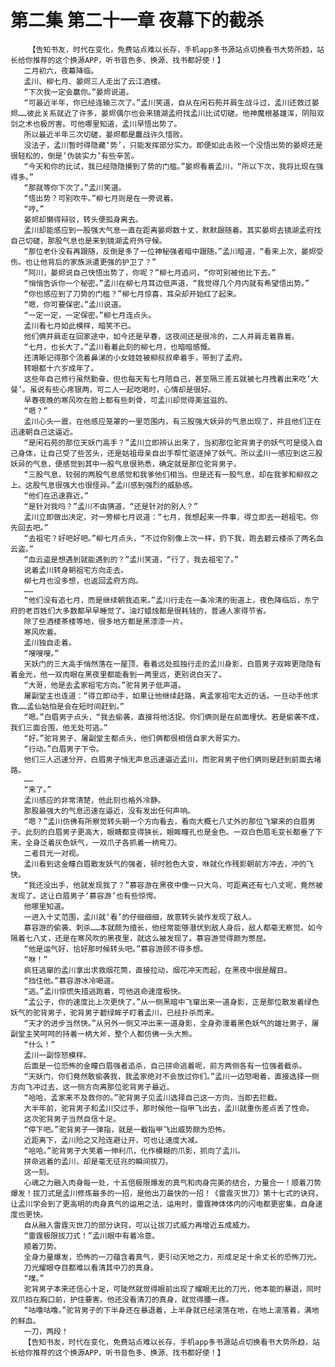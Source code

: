 # 第二集 第二十一章 夜幕下的截杀
        【告知书友，时代在变化，免费站点难以长存，手机app多书源站点切换看书大势所趋，站长给你推荐的这个换源APP，听书音色多、换源、找书都好使！】
       二月初六，夜幕降临。
       孟川、柳七月、晏烬三人走出了云江酒楼。
       “下次我一定会赢你。”晏烬说道。
       “可最近半年，你已经连输三次了。”孟川笑道，自从在闲石苑并肩生战斗过，孟川还救过晏烬……彼此关系就近了许多，晏烬偶尔也会来镜湖孟府找孟川比试切磋。他神魔根基雄浑，阴阳双剑之术也极厉害。可他哪里知道，孟川早悟出势了。
       所以最近半年三次切磋，晏烬都是鏖战许久惜败。
       没法子，孟川暂时得隐藏‘势’，只能发挥部分实力。即便如此击败一个没悟出势的晏烬还是很轻松的，倒是‘伪装实力’有些辛苦。
       “今天和你的比试，我已经隐隐摸到了势的门槛。”晏烬看着孟川，“所以下次，我将比现在强得多。”
       “那就等你下次了。”孟川笑道。
       “悟出势？可别吹牛。”柳七月则是在一旁说着。
       “哼。”
       晏烬却懒得辩驳，转头便孤身离去。
       孟川却能感应到一股强大气息一直在距离晏烬数十丈，默默跟随着。其实晏烬去镜湖孟府找自己切磋，那股气息也是来到镜湖孟府外守候。
       “那位老仆没有再跟随，反倒是多了一位神秘强者暗中跟随。”孟川暗道，“看来上次，晏烬受伤。也让他背后的家族派遣更强的护卫了？”
       “阿川，晏烬说自己快悟出势了，你呢？”柳七月追问，“你可别被他比下去。”
       “悄悄告诉你一个秘密。”孟川在柳七月耳边低声道，“我觉得几个月内就有希望悟出势。”
       “你也感应到了刀势的门槛？”柳七月惊喜，耳朵却开始红了起来。
       “嗯，你可要保密。”孟川说道。
       “一定一定，一定保密。”柳七月连点头。
       孟川看七月如此模样，暗笑不已。
       他们俩并肩走在回家途中，如今还是早春，这夜间还是很冷的，二人并肩走着靠着。
       “七月，也长大了。”孟川看着此刻的柳七月，也暗暗感慨。
       还清晰记得那个流着鼻涕的小女娃娃被柳叔叔牵着手，带到了孟府。
       转眼都十六岁成年了。
       这些年自己修行虽然勤奋，但也每天有七月陪自己，甚至隔三差五就被七月拽着出来吃‘大餐’。虽说有些心疼银两，可二人一起吃喝时，心情却是很好。
       早春夜晚的寒风吹在脸上都有些刺骨，可孟川却觉得美滋滋的。
       “嗯？”
       孟川心头一震，在他感应笼罩的一里范围内，有三股强大妖异的气息出现了，并且他们正在迅速朝自己这逼近。
       “是闲石苑的那位天妖门高手？”孟川立即辨认出来了，当初那位驼背男子的妖气可是侵入自己身体，让自己受了些苦头，还是姑祖母亲自出手帮忙驱逐掉了妖气。所以孟川一感应到这三股妖异的气息，便感觉到其中一股气息很熟悉，确定就是那位驼背男子。
       “三股气息，较弱的两股气息感觉和我爹他们相当。但是还有一股气息，却在我爹和柳叔之上。这股气息很强大也很怪异。”孟川感到强烈的威胁感。
       “他们在迅速靠近。”
       “是针对我吗？”孟川不由猜道，“还是针对的别人？”
       孟川立即做出决定，对一旁柳七月说道：“七月，我想起来一件事，得立即去一趟祖宅。你先回去吧。”
       “去祖宅？好吧好吧。”柳七月点头，“不过你别像上次一样，扔下我，跑去碧云楼杀了两名血云盗。”
       “血云盗是想遇到就能遇到的？”孟川笑道，“行了，我去祖宅了。”
       说着孟川转身朝祖宅方向走去。
       柳七月也没多想，也返回孟府方向。
       ……
       “他们没有追七月，而是继续朝我追来。”孟川行走在一条冷清的街道上，夜色降临后，东宁府的老百姓们大多数都早早睡觉了。油灯蜡烛都是很耗钱的，普通人家得节省。
       除了些酒楼茶楼等地，很多地方都是黑漆漆一片。
       寒风吹着。
       孟川独自走着。
       “嗖嗖嗖。”
       天妖门的三大高手悄然落在一屋顶，看着远处孤独行走的孟川身影，白眉男子双眸更隐隐有着金光，他一双肉眼在黑夜里都能看到一两里远，更别说白天了。
       “大哥，他是去孟家祖宅方向。”驼背男子低声道。
       屠副堂主也连道：“得立即动手，如果让他继续赶路，离孟家祖宅太近的话。一旦动手他求救……孟仙姑怕是会在短时间赶到。”
       “嗯。”白眉男子点头，“我去偷袭，直接将他活捉。你们俩则是在前面埋伏。若是偷袭不成，我们三面合围，他无处可逃。”
       “好。”驼背男子、屠副堂主都点头，他们俩都很相信自家大哥实力。
       “行动。”白眉男子下令。
       他们三人迅速分开，白眉男子悄无声息迅速逼近孟川，而驼背男子他们俩则是赶到前面去堵路。
       ……
       “来了。”
       孟川感应的非常清楚，他此刻也格外冷静。
       那股最强大的气息迅速在逼近，没有发出任何声响。
       “嗯？”孟川仿佛有所察觉转头朝一个方向看去，看向大概七八丈外的那位飞窜来的白眉男子。此刻的白眉男子更高大，眼睛都变得狭长，眼眸瞳孔也是金色。一双白色眉毛变长都垂了下来，全身泛着灰色妖气，一双爪子各抓着一柄弯刀。
       二者目光一对视。
       孟川看到这金瞳白眉散发妖气的强者，顿时脸色大变，咻就化作残影朝前方冲去，冲的飞快。
       “我还没出手，他就发现我了？”慕容游在黑夜中像一只大鸟，可距离还有七八丈呢，竟然被发现了。这让白眉男子‘慕容游’也有些惊愕。
       他哪里知道。
       一进入十丈范围，孟川就‘看’的仔细细细，故意转头装作发现了敌人。
       慕容游的偷袭、刺杀……本就颇为擅长，他经常能够潜伏到敌人身后，敌人都毫无察觉。如今隔着七八丈，还是在寒风吹的黑夜里，就这么被发现了。慕容游觉得颇为憋屈。
       “他是运气好，恰好那时候转头吧。”慕容游顾不得多想。
       “咻！”
       疯狂逃窜的孟川拿出求救烟花筒，直接拉动，烟花冲天而起，在黑夜中很是醒目。
       “挡住他。”慕容游冰冷喝道。
       “逃。”孟川惊慌失措逃跑着，可他逃命速度极快。
       “孟公子，你的速度比上次更快了。”从一侧黑暗中飞窜出来一道身影，正是那位散发着绿色妖气的驼背男子，驼背男子碧绿眸子盯着孟川，已经扑杀而来。
       “天才的进步当然快。”从另外一侧又冲出来一道身影，全身弥漫着黑色妖气的雄壮男子，屠副堂主笑呵呵的持着一柄大斧，整个人都仿佛一头大熊。
       “什么！”
       孟川一副惊怒模样。
       后面是一位恐怖的金瞳白眉强者追杀，自己拼命逃着呢，前方两侧各有一位强者截杀。
       “天妖门，你们竟然敢偷袭我，我孟家绝对不会放过你们。”孟川一边怒喝着，直接选择一侧方向飞冲过去，这一侧方向离那位驼背男子最近。
       “哈哈，孟家来不及救你的。”驼背男子见孟川选择自己这一方向，当即去拦截。
       大半年前，驼背男子和孟川交过手，那时候他一指甲飞出去，孟川就重伤差点丢了性命。
       这次驼背男子当然自信十足。
       “停下吧。”驼背男子一弹指，就是一截指甲飞出威势颇为恐怖。
       近距离下，孟川险之又险连避让开，可也让速度大减。
       “哈哈。”驼背男子大笑着一伸利爪，化作模糊的爪影，抓向了孟川。
       拼命逃着的孟川，却是毫无征兆的瞬间拔刀。
       这一刻。
       心魂之力融入肉身每一处，十五倍极限爆发的真气和肉身完美的结合，力量合一！顺着刀势爆发！拔刀式是孟川修炼最多的一招，是他出刀最快的一招！《雷霆灭世刀》第十七式的诀窍，让孟川学会到了更高明的肉身真气的运用之法，运用时，雷霆神体体内的闪电都更密集，自身速度也更快。
       自从融入雷霆灭世刀的部分诀窍，可以让拔刀式威力再增近五成威力。
       “雷霆极限拔刀式！”孟川眼中有着冷意。
       顺着刀势。
       全身力量爆发，恐怖的一刀蕴含着真气，更引动天地之力，形成足足十余丈长的恐怖刀光。
       刀光耀眼夺目都难以看清其中刀的真身。
       “噗。”
       驼背男子本来还信心十足，可陡然就觉得眼前出现了耀眼无比的刀光，他本能的暴退，同时双爪挡在胸口前，护住要害。他还没看清刀的真身，就觉得腰一疼。
       “咕噜咕噜。”驼背男子的下半身还在暴退着，上半身就已经滚落在地，在地上滚落着，满地的鲜血。
       一刀，两段！
       【告知书友，时代在变化，免费站点难以长存，手机app多书源站点切换看书大势所趋，站长给你推荐的这个换源APP，听书音色多、换源、找书都好使！】